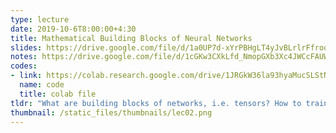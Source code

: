 ```yaml
---
type: lecture
date: 2019-10-6T8:00:00+4:30
title: Mathematical Building Blocks of Neural Networks
slides: https://drive.google.com/file/d/1a0UP7d-xYrPBHgLT4yJvBLrlrFfroqa6/view?usp=sharing
notes: https://drive.google.com/file/d/1cGKw3CXkLfd_NmopGXb3Xc4JWCcFAUW5/view?usp=sharing
codes: 
- link: https://colab.research.google.com/drive/1JRGkW36la93hyaMucSLStNIT1kEWB58J
  name: code
  title: colab file
tldr: "What are building blocks of networks, i.e. tensors? How to train a network with gradient descent and backpropagation?"
thumbnail: /static_files/thumbnails/lec02.png
---
```

